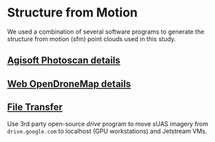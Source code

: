 # Structure from Motion

We used a combination of several software programs to generate the structure from motion (sfm) point clouds used in this study.

## [Agisoft Photoscan details](https://github.com/tyson-swetnam/lidar_sfm_data_fusion/blob/master/sfm/agisoft_photoscan.md)

## [Web OpenDroneMap details](https://github.com/tyson-swetnam/lidar_sfm_data_fusion/blob/master/sfm/web_odm.md)

## [File Transfer](https://github.com/tyson-swetnam/lidar_sfm_data_fusion/blob/master/sfm/drive_google.md)

Use 3rd party open-source *drive* program to move sUAS imagery from `drive.google.com` to localhost (GPU workstations) and Jetstream VMs.
